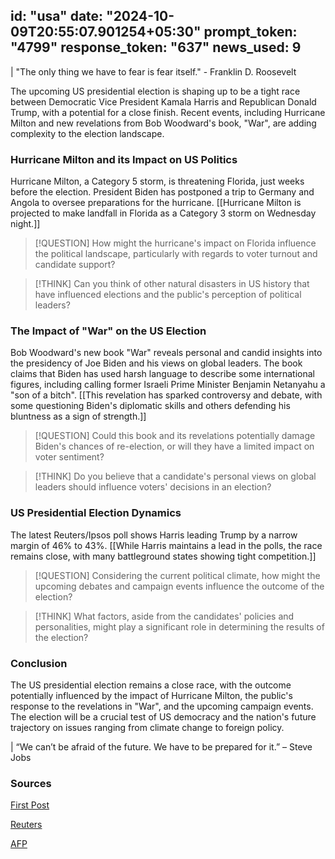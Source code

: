 
id: "usa"
date: "2024-10-09T20:55:07.901254+05:30"
prompt_token: "4799"
response_token: "637"
news_used: 9
------
| "The only thing we have to fear is fear itself." - Franklin D. Roosevelt

The upcoming US presidential election is shaping up to be a tight race between Democratic Vice President Kamala Harris and Republican Donald Trump, with a potential for a close finish. Recent events, including Hurricane Milton and new revelations from Bob Woodward's book, "War", are adding complexity to the election landscape.  

### Hurricane Milton and its Impact on US Politics

Hurricane Milton, a Category 5 storm, is threatening Florida, just weeks before the election. President Biden has postponed a trip to Germany and Angola to oversee preparations for the hurricane. [[Hurricane Milton is projected to make landfall in Florida as a Category 3 storm on Wednesday night.]]

> [!QUESTION]
> How might the hurricane's impact on Florida influence the political landscape, particularly with regards to voter turnout and candidate support?

> [!THINK]
> Can you think of other natural disasters in US history that have influenced elections and the public's perception of political leaders? 

### The Impact of "War" on the US Election 

Bob Woodward's new book "War" reveals personal and candid insights into the presidency of Joe Biden and his views on global leaders. The book claims that Biden has used harsh language to describe some international figures, including calling former Israeli Prime Minister Benjamin Netanyahu a "son of a bitch".  [[This revelation has sparked controversy and debate, with some questioning Biden's diplomatic skills and others defending his bluntness as a sign of strength.]]

> [!QUESTION]
> Could this book and its revelations potentially damage Biden's chances of re-election, or will they have a limited impact on voter sentiment?

> [!THINK]
> Do you believe that a candidate's personal views on global leaders should influence voters' decisions in an election?

### US Presidential Election Dynamics

The latest Reuters/Ipsos poll shows Harris leading Trump by a narrow margin of 46% to 43%.  [[While Harris maintains a lead in the polls, the race remains close, with many battleground states showing tight competition.]]

> [!QUESTION]
> Considering the current political climate, how might the upcoming debates and campaign events influence the outcome of the election?

> [!THINK]
> What factors, aside from the candidates' policies and personalities, might play a significant role in determining the results of the election?


### Conclusion

The US presidential election remains a close race, with the outcome potentially influenced by the impact of Hurricane Milton, the public's response to the revelations in "War", and the upcoming campaign events. The election will be a crucial test of US democracy and the nation's future trajectory on issues ranging from climate change to foreign policy.  

| “We can’t be afraid of the future. We have to be prepared for it.” – Steve Jobs

### Sources

[First Post](https://www.firstpost.com/)

[Reuters](https://www.reuters.com/)

[AFP](https://www.afp.com/) 


